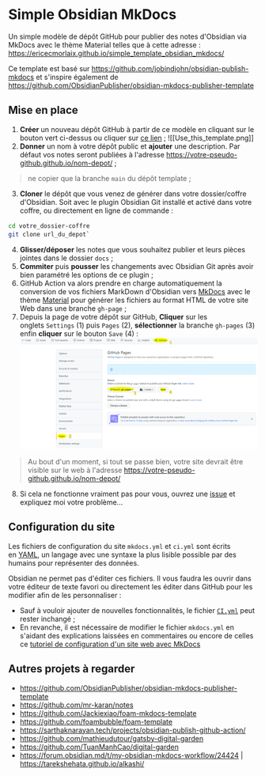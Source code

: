 # Simple Obsidian MkDocs

Un simple modèle de dépôt GitHub pour publier des notes d'Obsidian via MkDocs avec le thème Material telles que à cette adresse : <https://ericecmorlaix.github.io/simple_template_obsidian_mkdocs/>

Ce template est basé sur <https://github.com/jobindjohn/obsidian-publish-mkdocs> et s'inspire également de <https://github.com/ObsidianPublisher/obsidian-mkdocs-publisher-template>

## Mise en place

1. **Créer** un nouveau dépôt GitHub à partir de ce modèle en cliquant sur le bouton vert ci-dessus ou cliquer sur [ce lien](https://github.com/ericECmorlaix/simple_template_obsidian_mkdocs/generate) ;
![[Use_this_template.png]]
2. **Donner** un nom à votre dépôt public et **ajouter** une description. Par défaut vos notes seront publiées à l'adresse <https://votre-pseudo-github.github.io/nom-depot/> ;
 > ne copier que la branche `main` du dépôt template ;
3. **Cloner** le dépôt que vous venez de générer dans votre dossier/coffre d'Obsidian.  Soit avec le plugin Obsidian Git installé et activé dans votre coffre, ou directement en ligne de commande : 
```sh
cd votre_dossier-coffre
git clone url_du_depot`
```
4. **Glisser/déposer** les notes que vous souhaitez publier et leurs pièces jointes dans le dossier `docs` ;
5. **Commiter** puis **pousser** les changements avec Obsidian Git après avoir bien paramétré les options de ce plugin ;
6. GitHub Action va alors prendre en charge automatiquement la conversion de vos fichiers MarkDown d'Obsidian vers [MkDocs](https://www.mkdocs.org/) avec le thème [Material](https://squidfunk.github.io/mkdocs-material/) pour générer les fichiers au format HTML de votre site Web dans une branche `gh-page` ;
7. Depuis la page de votre dépôt sur GitHub, **Cliquer** sur les onglets `Settings` (1) puis `Pages` (2), **sélectionner** la branche `gh-pages` (3) enfin **cliquer** sur le bouton `Save` (4) :
![](gh-pages.png)
> Au bout d'un moment, si tout se passe bien, votre site devrait être visible sur le web à l'adresse <https://votre-pseudo-github.github.io/nom-depot/>

8. Si cela ne fonctionne vraiment pas pour vous, ouvrez une [issue](https://github.com/ericECmorlaix/simple_template_obsidian_mkdocs/issues/new/choose) et expliquez moi votre problème...

## Configuration du site

Les fichiers de configuration du site `mkdocs.yml` et `ci.yml` sont écrits en [YAML](https://fr.wikipedia.org/wiki/YAML), un langage avec une syntaxe la plus lisible possible par des humains pour représenter des données.

Obsidian ne permet pas d'éditer ces fichiers. Il vous faudra les ouvrir dans votre éditeur de texte favori ou directement les éditer dans GitHub pour les modifier afin de les personnaliser :

- Sauf à vouloir ajouter de nouvelles fonctionnalités, le fichier [`CI.yml`](https://ericecmorlaix.github.io/adn-Tutoriel_site_web/Yaml/#le-fichier-ciyml) peut rester inchangé ;
- En revanche, il est nécessaire de modifier le fichier `mkdocs.yml` en s'aidant des explications laissées en commentaires ou encore de celles ce [tutoriel de configuration d'un site web avec MkDocs](https://ericecmorlaix.github.io/adn-Tutoriel_site_web/Yaml/#le-fichier-mkdocsyml)


## Autres projets à regarder

- <https://github.com/ObsidianPublisher/obsidian-mkdocs-publisher-template>
- <https://github.com/mr-karan/notes>
- <https://github.com/Jackiexiao/foam-mkdocs-template>
- <https://github.com/foambubble/foam-template>
- <https://sarthaknarayan.tech/projects/obsidian-publish-github-action/>
- <https://github.com/mathieudutour/gatsby-digital-garden>
- <https://github.com/TuanManhCao/digital-garden>
- <https://forum.obsidian.md/t/my-obsidian-mkdocs-workflow/24424> | <https://tarekshehata.github.io/alkashi/>
 
